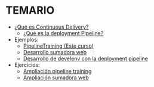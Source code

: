 TEMARIO
=======
  * [¿Qué es Continuous Delivery?](./cd/index.html)
    * [¿Qué es la deployment Pipeline?](./deploymentPipeline.html)
  * Ejemplos:
    * [PipelineTraining (Este curso)](./example.html)
    * [Desarrollo sumadora web](./examples/web-calculator/index.html)
    * [Desarrollo de develenv con la deployment pipeline](./develenv.html)
  * Ejercicios:
    * [Ampliación pipeline training](./exercises/pipelineTraining/index.html)
    * [Ampliación sumadora web](./exercises/web-calculator/index.html)